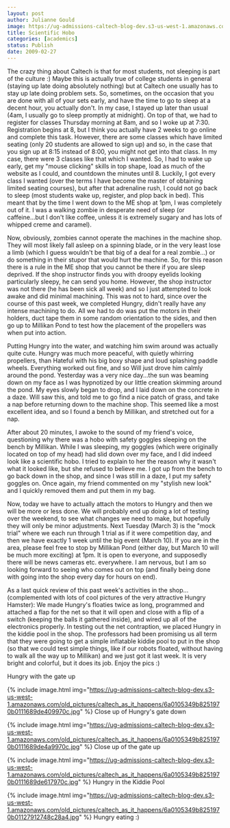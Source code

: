```yaml
---
layout: post
author: Julianne Gould
image: https://ug-admissions-caltech-blog-dev.s3-us-west-1.amazonaws.com/old_pictures/caltech_as_it_happens/6a0105349b8251970b0112791272da28a4.jpg
title: Scientific Hobo
categories: [academics]
status: Publish
date: 2009-02-27
---
```



The crazy thing about Caltech is that for most students, not sleeping is part of the culture :) Maybe this is actually true of college students in general (staying up late doing absolutely nothing) but at Caltech one usually has to stay up late doing problem sets. So, sometimes, on the occasion that you are done with all of your sets early, and have the time to go to sleep at a decent hour, you actually don't. In my case, I stayed up later than usual (4am, I usually go to sleep promptly at midnight). On top of that, we had to register for classes Thursday morning at 8am, and so I woke up at 7:30. Registration begins at 8, but I think you actually have 2 weeks to go online and complete this task. However, there are some classes which have limited seating (only 20 students are allowed to sign up) and so, in the case that you sign up at 8:15 instead of 8:00, you might not get into that class. In my case, there were 3 classes like that which I wanted. So, I had to wake up early, get my "mouse clicking" skills in top shape, load as much of the website as I could, and countdown the minutes until 8. Luckily, I got every class I wanted (over the terms I have become the master of obtaining limited seating courses), but after that adrenaline rush, I could not go back to sleep (most students wake up, register, and plop back in bed). This meant that by the time I went down to the ME shop at 1pm, I was completely out of it. I was a walking zombie in desperate need of sleep (or caffeine...but I don't like coffee, unless it is extremely sugary and has lots of whipped creme and caramel).

Now, obviously, zombies cannot operate the machines in the machine shop. They will most likely fall asleep on a spinning blade, or in the very least lose a limb (which I guess wouldn't be that big of a deal for a real zombie...) or do something in their stupor that would hurt the machine. So, for this reason there is a rule in the ME shop that you cannot be there if you are sleep deprived. If the shop instructor finds you with droopy eyelids looking particularly sleepy, he can send you home. However, the shop instructor was not there (he has been sick all week) and so I just attempted to look awake and did minimal machining. This was not to hard, since over the course of this past week, we completed Hungry, didn't really have any intense machining to do. All we had to do was put the motors in their holders, duct tape them in some random orientation to the sides, and then go up to Millikan Pond to test how the placement of the propellers was when put into action.

Putting Hungry into the water, and watching him swim around was actually quite cute. Hungry was much more peaceful, with quietly whirring propellers, than Hateful with his big boxy shape and loud splashing paddle wheels. Everything worked out fine, and so Will just drove him calmly around the pond. Yesterday was a very nice day...the sun was beaming down on my face as I was hypnotized by our little creation skimming around the pond. My eyes slowly began to drop, and I laid down on the concrete in a daze. Will saw this, and told me to go find a nice patch of grass, and take a nap before returning down to the machine shop. This seemed like a most excellent idea, and so I found a bench by Millikan, and stretched out for a nap.

After about 20 minutes, I awoke to the sound of my friend's voice, questioning why there was a hobo with safety goggles sleeping on the bench by Millikan. While I was sleeping, my goggles (which were originally located on top of my head) had slid down over my face, and I did indeed look like a scientific hobo. I tried to explain to her the reason why it wasn't what it looked like, but she refused to believe me. I got up from the bench to go back down in the shop, and since I was still in a daze, I put my safety goggles on. Once again, my friend commented on my "stylish new look" and I quickly removed them and put them in my bag.

Now, today we have to actually attach the motors to Hungry and then we will be more or less done. We will probably end up doing a lot of testing over the weekend, to see what changes we need to make, but hopefully they will only be minor adjustments. Next Tuesday (March 3) is the "mock trial" where we each run through 1 trial as if it were competition day, and then we have exactly 1 week until the big event (March 10). If you are in the area, please feel free to stop by Millikan Pond (either day, but March 10 will be much more exciting) at 1pm. It is open to everyone, and supposedly there will be news cameras etc. everywhere. I am nervous, but I am so looking forward to seeing who comes out on top (and finally being done with going into the shop every day for hours on end).

As a last quick review of this past week's activities in the shop... (complemented with lots of cool pictures of the very attractive Hungry Hamster):
We made Hungry's floaties twice as long, programmed and attached a flap for the net so that it will open and close with a flip of a switch (keeping the balls it gathered inside), and wired up all of the electronics properly. In testing out the net contraption, we placed Hungry in the kiddie pool in the shop. The professors had been promising us all term that they were going to get a simple inflatable kiddie pool to put in the shop (so that we could test simple things, like if our robots floated, without having to walk all the way up to Millikan) and we just got it last week. It is very bright and colorful, but it does its job. Enjoy the pics :)

  Hungry with the gate up


{% include image.html img="https://ug-admissions-caltech-blog-dev.s3-us-west-1.amazonaws.com/old_pictures/caltech_as_it_happens/6a0105349b8251970b0111689de409970c.jpg" %}
Close up of Hungry's gate down


{% include image.html img="https://ug-admissions-caltech-blog-dev.s3-us-west-1.amazonaws.com/old_pictures/caltech_as_it_happens/6a0105349b8251970b0111689de4a9970c.jpg" %} Close up of the gate up


{% include image.html img="https://ug-admissions-caltech-blog-dev.s3-us-west-1.amazonaws.com/old_pictures/caltech_as_it_happens/6a0105349b8251970b0111689de617970c.jpg" %} Hungry in the Kiddie Pool


{% include image.html img="https://ug-admissions-caltech-blog-dev.s3-us-west-1.amazonaws.com/old_pictures/caltech_as_it_happens/6a0105349b8251970b01127912748c28a4.jpg" %} Hungry eating :)
